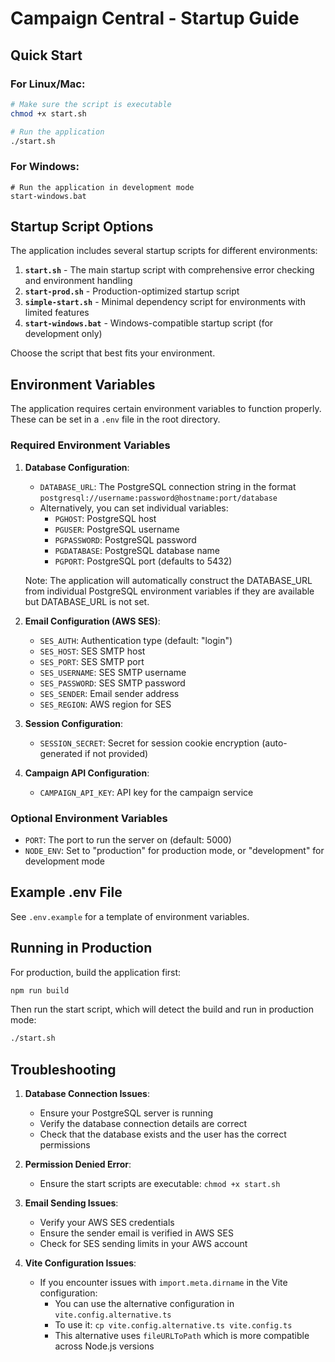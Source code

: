 # Campaign Central - Startup Guide

## Quick Start

### For Linux/Mac:
```bash
# Make sure the script is executable
chmod +x start.sh

# Run the application
./start.sh
```

### For Windows:
```batch
# Run the application in development mode
start-windows.bat
```

## Startup Script Options

The application includes several startup scripts for different environments:

1. **`start.sh`** - The main startup script with comprehensive error checking and environment handling
2. **`start-prod.sh`** - Production-optimized startup script
3. **`simple-start.sh`** - Minimal dependency script for environments with limited features
4. **`start-windows.bat`** - Windows-compatible startup script (for development only)

Choose the script that best fits your environment.

## Environment Variables

The application requires certain environment variables to function properly. These can be set in a `.env` file in the root directory.

### Required Environment Variables

1. **Database Configuration**:
   - `DATABASE_URL`: The PostgreSQL connection string in the format `postgresql://username:password@hostname:port/database`
   - Alternatively, you can set individual variables:
     - `PGHOST`: PostgreSQL host
     - `PGUSER`: PostgreSQL username
     - `PGPASSWORD`: PostgreSQL password
     - `PGDATABASE`: PostgreSQL database name
     - `PGPORT`: PostgreSQL port (defaults to 5432)
   
   Note: The application will automatically construct the DATABASE_URL from
   individual PostgreSQL environment variables if they are available but
   DATABASE_URL is not set.

2. **Email Configuration (AWS SES)**:
   - `SES_AUTH`: Authentication type (default: "login")
   - `SES_HOST`: SES SMTP host
   - `SES_PORT`: SES SMTP port
   - `SES_USERNAME`: SES SMTP username
   - `SES_PASSWORD`: SES SMTP password
   - `SES_SENDER`: Email sender address
   - `SES_REGION`: AWS region for SES

3. **Session Configuration**:
   - `SESSION_SECRET`: Secret for session cookie encryption (auto-generated if not provided)

4. **Campaign API Configuration**:
   - `CAMPAIGN_API_KEY`: API key for the campaign service

### Optional Environment Variables

- `PORT`: The port to run the server on (default: 5000)
- `NODE_ENV`: Set to "production" for production mode, or "development" for development mode

## Example .env File

See `.env.example` for a template of environment variables.

## Running in Production

For production, build the application first:

```bash
npm run build
```

Then run the start script, which will detect the build and run in production mode:

```bash
./start.sh
```

## Troubleshooting

1. **Database Connection Issues**:
   - Ensure your PostgreSQL server is running
   - Verify the database connection details are correct
   - Check that the database exists and the user has the correct permissions

2. **Permission Denied Error**:
   - Ensure the start scripts are executable: `chmod +x start.sh`

3. **Email Sending Issues**:
   - Verify your AWS SES credentials
   - Ensure the sender email is verified in AWS SES
   - Check for SES sending limits in your AWS account

4. **Vite Configuration Issues**:
   - If you encounter issues with `import.meta.dirname` in the Vite configuration:
     - You can use the alternative configuration in `vite.config.alternative.ts`
     - To use it: `cp vite.config.alternative.ts vite.config.ts`
     - This alternative uses `fileURLToPath` which is more compatible across Node.js versions